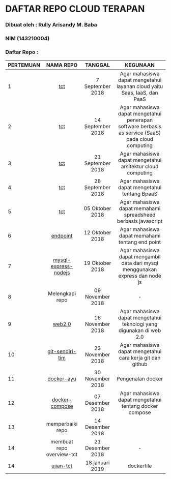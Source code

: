 # DAFTAR REPO CLOUD TERAPAN 

### Dibuat oleh : Rully Arisandy M. Baba
### NIM (143210004)

### Daftar Repo :

| PERTEMUAN | NAMA REPO                                                           | TANGGAL           | KEGUNAAN                                                                |
|-----------|:-------------------------------------------------------------------:|:-----------------:|:-----------------------------------------------------------------------:|
| 1         | [tct](https://github.com/rullybabaa/tct/tree/master/minggu-1)  | 7 September 2018  | Agar mahasiswa dapat mengetahui layanan cloud yaitu Saas, IaaS, dan PaaS|
| 2         | [tct](https://github.com/ayuwidyainggit/tct/tree/master/minggu-02)  | 14 September 2018  | Agar mahasiswa dapat mengetahui penerapan software berbasis as service (SaaS) pada cloud computing|
| 3         | [tct](https://github.com/rullybabaa/tct/tree/master/minggu-03)  | 21 September 2018  | Agar mahasiswa dapat mengetahui arsitektur cloud computing |
| 4         | [tct](https://github.com/rullybabaa/tct/tree/master/minggu-04)  | 28 September 2018  | Agar mahasiswa dapat mengetahui tentang BpaaS|
| 5         | [tct](https://github.com/ayuwidyainggit/tct/tree/master/minggu-05)  | 05 Oktober 2018  | Agar mahasiswa dapat memahami spreadsheed berbasis javascript |
| 6         | [endpoint](https://github.com/rullybabaa/endpoint)  | 12 Oktober 2018  | Agar mahasiswa dapat memahami tentang end point |
| 7         | [mysql-express-nodejs](https://github.com/rullybabaa/mysql-express-nodejs)  | 19 Oktober 2018  | Agar mahasiswa dapat mengambil data dari mysql menggunakan express dan node js|
| 8         | Melengkapi repo                                                     | 09 November 2018  | -  |
| 9         | [web2.0](https://github.com/ayuwidyainggit/web2.0)                  | 16 November 2018  | Agar mahasiswa dapat mengetahui teknologi yang digunakan di web 2.0 |
| 10         | [git-sendiri-tim](https://github.com/ayuwidyainggit/git-sendiri-tim)| 23 November 2018  | Agar mahasiswa dapat mengetahui cara kerja git dan github|
| 11        | [docker-ayu](https://github.com/ayuwidyainggit/docker-ayu)  | 30 November 2018  |  Pengenalan docker  |
| 12         | [docker-compose](https://github.com/ayuwidyainggit/docker-compose)  | 07 Desember 2018  | Agar mahasiswa dapat mengetahui tentang docker compose|
| 13         | memperbaiki repo  | 14 Desember 2018  | |
| 14         | membuat repo overview-tct                                           | 21 Desember 2018  |  - |
| 14         | [ujian-tct](https://github.com/ayuwidyainggit/ujian-tct)                                        | 18 januari 2019  |  dockerfile|
